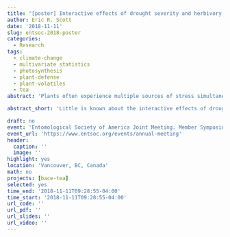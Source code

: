 ```yaml
---
title: "[poster] Interactive effects of drought severity and herbivory on tea (Camellia sinensis) volatile and non-volatile metabolites."
author: Eric R. Scott
date: '2018-11-11'
slug: entsoc-2018-poster
categories:
  - Research
tags:
  - climate-change
  - multivariate statistics
  - photosynthesis
  - plant-defense
  - plant-volatiles
  - tea
abstract: 'Plants often experience multiple sources of stress simultaneously, yet little is known about interactive effects of multiple stressors on plant metabolic responses. Plants are well known to respond to both drought and insect herbivory through the induced production of secondary metabolites. When challenged with both sources of stress, redundancy in these metabolic responses or hormonal crosstalk may lead to priming of herbivore-induced responses by drought. On the other hand, severe drought stress also reduces photosynthetic activity, reducing the carbon pool available for production of secondary metabolites, which could inhibit herbivore-induced responses under drought conditions. We tested the interactive effects of drought stress and simulated herbivory in tea plants (*Camellia sinensis*) grown under varying rainfall interception treatments that were subsequently exposed to an exogenous methyl jasmonate (MeJA) treatment. Here, we show that tea plants experiencing severe drought are unable to respond to simulated herbivory (exogenous MeJA) through induced volatile and non-volatile production when they are severely drought stressed, although they respond as expected under moderate drought stress. Specifically, we find that the majority of volatile metabolites induced by MeJA in moderately stressed plants are not induced or reduced in concentration by MeJA application in severely drought stressed plants. However, a minority of volatile metabolites are induced more strongly in severely drought stressed tea plants. In addition to having implications for plant--herbivore interactions in the presence of abiotic stress, these results have important implications for tea quality.'

abstract_short: 'Little is known about the interactive effects of drought and insect herbivory on plant chemistry. Drought stress could prime induced responses to herbivory due to shared metabolic pathways in abiotic and biotic stress responses.  On the other hand, drought stress might limit induced responses to herbivory due to reduction in photosynthesis limiting precursor metabolites for secondary metabolite production.  We show that tea plants are less able to change their volatile profiles in response to simulated herbivory when they are drought stressed, indicating that reduced photosynesis may inhibit induced responses.  However, a few important metabolites responded more strongly to simulated herbivory under drought stress, indicating the potential for priming by drought stress.'

draft: no
event: 'Entomological Society of America Joint Meeting. Member Symposium: *Plant Metabolism in Plant-Herbivore Interactions: Crossing the Borders between Primary and Secondary Metabolism*'
event_url: 'https://www.entsoc.org/events/annual-meeting'
header:
  caption: ''
  image: ''
highlight: yes
location: 'Vancouver, BC, Canada'
math: no
projects: [bace-tea]
selected: yes
time_end: '2018-11-11T09:28:55-04:00'
time_start: '2018-11-11T09:28:55-04:00'
url_code: ''
url_pdf: ''
url_slides: ''
url_video: ''
---
```


